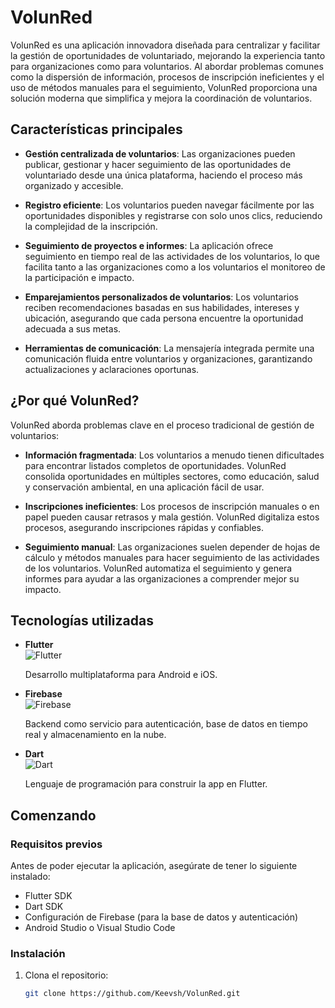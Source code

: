 # VolunRed

VolunRed es una aplicación innovadora diseñada para centralizar y facilitar la gestión de oportunidades de voluntariado, mejorando la experiencia tanto para organizaciones como para voluntarios. Al abordar problemas comunes como la dispersión de información, procesos de inscripción ineficientes y el uso de métodos manuales para el seguimiento, VolunRed proporciona una solución moderna que simplifica y mejora la coordinación de voluntarios.

## Características principales

- **Gestión centralizada de voluntarios**: Las organizaciones pueden publicar, gestionar y hacer seguimiento de las oportunidades de voluntariado desde una única plataforma, haciendo el proceso más organizado y accesible.
  
- **Registro eficiente**: Los voluntarios pueden navegar fácilmente por las oportunidades disponibles y registrarse con solo unos clics, reduciendo la complejidad de la inscripción.

- **Seguimiento de proyectos e informes**: La aplicación ofrece seguimiento en tiempo real de las actividades de los voluntarios, lo que facilita tanto a las organizaciones como a los voluntarios el monitoreo de la participación e impacto.

- **Emparejamientos personalizados de voluntarios**: Los voluntarios reciben recomendaciones basadas en sus habilidades, intereses y ubicación, asegurando que cada persona encuentre la oportunidad adecuada a sus metas.

- **Herramientas de comunicación**: La mensajería integrada permite una comunicación fluida entre voluntarios y organizaciones, garantizando actualizaciones y aclaraciones oportunas.

## ¿Por qué VolunRed?

VolunRed aborda problemas clave en el proceso tradicional de gestión de voluntarios:

- **Información fragmentada**: Los voluntarios a menudo tienen dificultades para encontrar listados completos de oportunidades. VolunRed consolida oportunidades en múltiples sectores, como educación, salud y conservación ambiental, en una aplicación fácil de usar.
  
- **Inscripciones ineficientes**: Los procesos de inscripción manuales o en papel pueden causar retrasos y mala gestión. VolunRed digitaliza estos procesos, asegurando inscripciones rápidas y confiables.

- **Seguimiento manual**: Las organizaciones suelen depender de hojas de cálculo y métodos manuales para hacer seguimiento de las actividades de los voluntarios. VolunRed automatiza el seguimiento y genera informes para ayudar a las organizaciones a comprender mejor su impacto.

## Tecnologías utilizadas

- **Flutter**  
  ![Flutter](https://img.shields.io/badge/Flutter-02569B?style=for-the-badge&logo=flutter&logoColor=white)
  
  Desarrollo multiplataforma para Android e iOS.
  
- **Firebase**  
  ![Firebase](https://img.shields.io/badge/Firebase-FFCA28?style=for-the-badge&logo=firebase&logoColor=black)
  
  Backend como servicio para autenticación, base de datos en tiempo real y almacenamiento en la nube.
  
- **Dart**  
  ![Dart](https://img.shields.io/badge/Dart-0175C2?style=for-the-badge&logo=dart&logoColor=white)
  
  Lenguaje de programación para construir la app en Flutter.

## Comenzando

### Requisitos previos

Antes de poder ejecutar la aplicación, asegúrate de tener lo siguiente instalado:

- Flutter SDK
- Dart SDK
- Configuración de Firebase (para la base de datos y autenticación)
- Android Studio o Visual Studio Code

### Instalación

1. Clona el repositorio:
   ```bash
   git clone https://github.com/Keevsh/VolunRed.git
